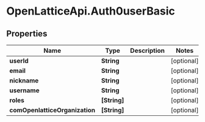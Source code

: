 # OpenLatticeApi.Auth0userBasic

## Properties

Name | Type | Description | Notes
------------ | ------------- | ------------- | -------------
**userId** | **String** |  | [optional] 
**email** | **String** |  | [optional] 
**nickname** | **String** |  | [optional] 
**username** | **String** |  | [optional] 
**roles** | **[String]** |  | [optional] 
**comOpenlatticeOrganization** | **[String]** |  | [optional] 


